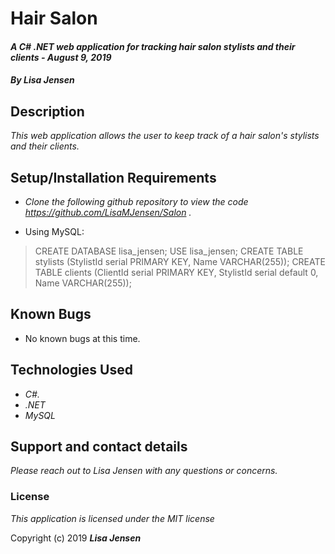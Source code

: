 # Hair Salon

#### _A C# .NET web application for tracking hair salon stylists and their clients - August 9, 2019_

#### _By **Lisa Jensen**_

## Description

_This web application allows the user to keep track of a hair salon's stylists and their clients._

## Setup/Installation Requirements

* _Clone the following github repository to view the code https://github.com/LisaMJensen/Salon  ._

* Using MySQL:

> CREATE DATABASE lisa_jensen;
> USE lisa_jensen;
> CREATE TABLE stylists (StylistId serial PRIMARY KEY, Name VARCHAR(255));
> CREATE TABLE clients (ClientId serial PRIMARY KEY, StylistId serial default 0, Name VARCHAR(255));

## Known Bugs
* No known bugs at this time.

## Technologies Used

* _C#._
* _.NET_
* _MySQL_

## Support and contact details

_Please reach out to Lisa Jensen with any questions or concerns._

### License

*This application is licensed under the MIT license*

Copyright (c) 2019 **_Lisa Jensen_**

